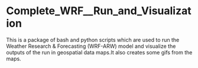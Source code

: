 # Complete_WRF__Run_and_Visualization
This is a package of bash and python scripts which are used to run the Weather Research &amp; Forecasting (WRF-ARW) model and visualize the outputs of the run in geospatial data maps.It also creates some gifs from the maps.
